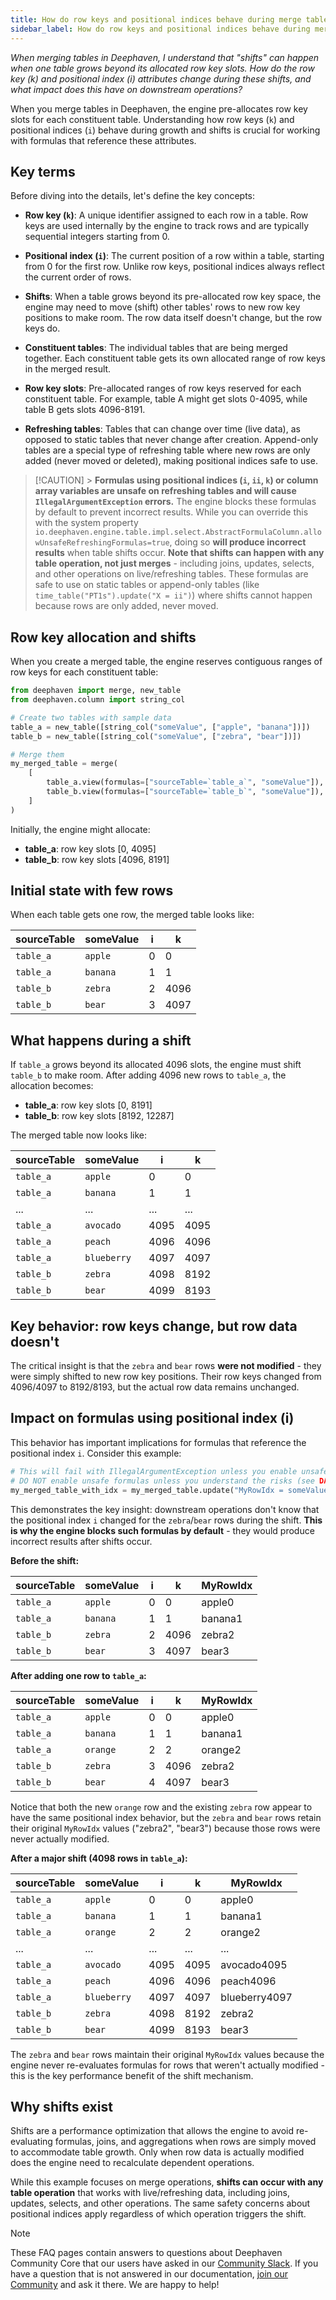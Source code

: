 ```yaml
---
title: How do row keys and positional indices behave during merge table operations?
sidebar_label: How do row keys and positional indices behave during merge table operations?
---
```


_When merging tables in Deephaven, I understand that "shifts" can happen when one table grows beyond its allocated row key slots. How do the row key (k) and positional index (i) attributes change during these shifts, and what impact does this have on downstream operations?_

When you merge tables in Deephaven, the engine pre-allocates row key slots for each constituent table. Understanding how row keys (`k`) and positional indices (`i`) behave during growth and shifts is crucial for working with formulas that reference these attributes.

## Key terms

Before diving into the details, let's define the key concepts:

- **Row key (`k`)**: A unique identifier assigned to each row in a table. Row keys are used internally by the engine to track rows and are typically sequential integers starting from 0.

- **Positional index (`i`)**: The current position of a row within a table, starting from 0 for the first row. Unlike row keys, positional indices always reflect the current order of rows.

- **Shifts**: When a table grows beyond its pre-allocated row key space, the engine may need to move (shift) other tables' rows to new row key positions to make room. The row data itself doesn't change, but the row keys do.

- **Constituent tables**: The individual tables that are being merged together. Each constituent table gets its own allocated range of row keys in the merged result.

- **Row key slots**: Pre-allocated ranges of row keys reserved for each constituent table. For example, table A might get slots 0-4095, while table B gets slots 4096-8191.

- **Refreshing tables**: Tables that can change over time (live data), as opposed to static tables that never change after creation. Append-only tables are a special type of refreshing table where new rows are only added (never moved or deleted), making positional indices safe to use.

> [!CAUTION] > **Formulas using positional indices (`i`, `ii`, `k`) or column array variables are unsafe on refreshing tables and will cause `IllegalArgumentException` errors.** The engine blocks these formulas by default to prevent incorrect results. While you can override this with the system property `io.deephaven.engine.table.impl.select.AbstractFormulaColumn.allowUnsafeRefreshingFormulas=true`, doing so **will produce incorrect results** when table shifts occur. **Note that shifts can happen with any table operation, not just merges** - including joins, updates, selects, and other operations on live/refreshing tables. These formulas are safe to use on static tables or append-only tables (like `time_table("PT1s").update("X = ii")`) where shifts cannot happen because rows are only added, never moved.

## Row key allocation and shifts

When you create a merged table, the engine reserves contiguous ranges of row keys for each constituent table:

```python test-set=1 order=table_a,table_b,my_merged_table
from deephaven import merge, new_table
from deephaven.column import string_col

# Create two tables with sample data
table_a = new_table([string_col("someValue", ["apple", "banana"])])
table_b = new_table([string_col("someValue", ["zebra", "bear"])])

# Merge them
my_merged_table = merge(
    [
        table_a.view(formulas=["sourceTable=`table_a`", "someValue"]),
        table_b.view(formulas=["sourceTable=`table_b`", "someValue"]),
    ]
)
```

Initially, the engine might allocate:

- **table_a**: row key slots \[0, 4095\]
- **table_b**: row key slots \[4096, 8191\]

## Initial state with few rows

When each table gets one row, the merged table looks like:

| sourceTable | someValue | i   | k    |
| ----------- | --------- | --- | ---- |
| `table_a`   | `apple`   | 0   | 0    |
| `table_a`   | `banana`  | 1   | 1    |
| `table_b`   | `zebra`   | 2   | 4096 |
| `table_b`   | `bear`    | 3   | 4097 |

## What happens during a shift

If `table_a` grows beyond its allocated 4096 slots, the engine must shift `table_b` to make room. After adding 4096 new rows to `table_a`, the allocation becomes:

- **table_a**: row key slots \[0, 8191\]
- **table_b**: row key slots \[8192, 12287\]

The merged table now looks like:

| sourceTable | someValue   | i    | k    |
| ----------- | ----------- | ---- | ---- |
| `table_a`   | `apple`     | 0    | 0    |
| `table_a`   | `banana`    | 1    | 1    |
| ...         | ...         | ...  | ...  |
| `table_a`   | `avocado`   | 4095 | 4095 |
| `table_a`   | `peach`     | 4096 | 4096 |
| `table_a`   | `blueberry` | 4097 | 4097 |
| `table_b`   | `zebra`     | 4098 | 8192 |
| `table_b`   | `bear`      | 4099 | 8193 |

## Key behavior: row keys change, but row data doesn't

The critical insight is that the `zebra` and `bear` rows **were not modified** - they were simply shifted to new row key positions. Their row keys changed from 4096/4097 to 8192/8193, but the actual row data remains unchanged.

## Impact on formulas using positional index (i)

This behavior has important implications for formulas that reference the positional index `i`. Consider this example:

```python should-fail
# This will fail with IllegalArgumentException unless you enable unsafe formulas
# DO NOT enable unsafe formulas unless you understand the risks (see DANGER banner above)
my_merged_table_with_idx = my_merged_table.update("MyRowIdx = someValue + i")
```

This demonstrates the key insight: downstream operations don't know that the positional index `i` changed for the `zebra`/`bear` rows during the shift. **This is why the engine blocks such formulas by default** - they would produce incorrect results after shifts occur.

**Before the shift:**

| sourceTable | someValue | i   | k    | MyRowIdx |
| ----------- | --------- | --- | ---- | -------- |
| `table_a`   | `apple`   | 0   | 0    | apple0   |
| `table_a`   | `banana`  | 1   | 1    | banana1  |
| `table_b`   | `zebra`   | 2   | 4096 | zebra2   |
| `table_b`   | `bear`    | 3   | 4097 | bear3    |

**After adding one row to `table_a`:**

| sourceTable | someValue | i   | k    | MyRowIdx |
| ----------- | --------- | --- | ---- | -------- |
| `table_a`   | `apple`   | 0   | 0    | apple0   |
| `table_a`   | `banana`  | 1   | 1    | banana1  |
| `table_a`   | `orange`  | 2   | 2    | orange2  |
| `table_b`   | `zebra`   | 3   | 4096 | zebra2   |
| `table_b`   | `bear`    | 4   | 4097 | bear3    |

Notice that both the new `orange` row and the existing `zebra` row appear to have the same positional index behavior, but the `zebra` and `bear` rows retain their original `MyRowIdx` values ("zebra2", "bear3") because those rows were never actually modified.

**After a major shift (4098 rows in `table_a`):**

| sourceTable | someValue   | i    | k    | MyRowIdx      |
| ----------- | ----------- | ---- | ---- | ------------- |
| `table_a`   | `apple`     | 0    | 0    | apple0        |
| `table_a`   | `banana`    | 1    | 1    | banana1       |
| `table_a`   | `orange`    | 2    | 2    | orange2       |
| ...         | ...         | ...  | ...  | ...           |
| `table_a`   | `avocado`   | 4095 | 4095 | avocado4095   |
| `table_a`   | `peach`     | 4096 | 4096 | peach4096     |
| `table_a`   | `blueberry` | 4097 | 4097 | blueberry4097 |
| `table_b`   | `zebra`     | 4098 | 8192 | zebra2        |
| `table_b`   | `bear`      | 4099 | 8193 | bear3         |

The `zebra` and `bear` rows maintain their original `MyRowIdx` values because the engine never re-evaluates formulas for rows that weren't actually modified - this is the key performance benefit of the shift mechanism.

## Why shifts exist

Shifts are a performance optimization that allows the engine to avoid re-evaluating formulas, joins, and aggregations when rows are simply moved to accommodate table growth. Only when row data is actually modified does the engine need to recalculate dependent operations.

While this example focuses on merge operations, **shifts can occur with any table operation** that works with live/refreshing data, including joins, updates, selects, and other operations. The same safety concerns about positional indices apply regardless of which operation triggers the shift.

> [!NOTE]
> These FAQ pages contain answers to questions about Deephaven Community Core that our users have asked in our [Community Slack](/slack). If you have a question that is not answered in our documentation, [join our Community](/slack) and ask it there. We are happy to help!
